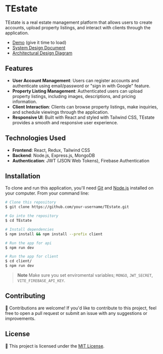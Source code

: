 # TEstate

TEstate is a real estate management platform that allows users to create accounts, upload property listings, and interact with clients through the application.
- [Demo](https://testate.onrender.com/) (give it time to load)
- [System Design Document](https://woolly-society-a2b.notion.site/System-Design-Document-TEstate-9258aa398b864ec38566850ccaf70175?pvs=4)
- [Architectural Design Diagram](https://viewer.diagrams.net/?tags=%7B%7D&highlight=0000ff&edit=_blank&layers=1&nav=1&title=TEstate-System_Diagram.drawio#R7V1Ll5s4Fv41Pp1Z2AcQz2WqKj2d00l3OtWZdGZH2bJNCiMHcMqeXz8SDxskYTBGCLtcWcQIEOI%2BP917JUbgfrX9d%2Biulx%2FRDPojTZltR%2BBhpOE%2Fw8D%2FkZZd2mLbTtqwCL1Z2qQeGh69%2F8GsUclaN94MRqULY4T82FuXG6coCOA0LrW5YYheypfNkV9%2B6tpdQKbhcer6bOtXbxYvs7cwlEP7b9BbLPMnq0p2ZuXmF2cN0dKdoZdCE3g3AvchQnH6a7W9hz4hXk6X9L5fK87uBxbCIG5yg6Js3X%2Biz%2B%2Bg%2Fl%2Ft92%2F%2F2eo75f3Yzrr56fqb7I2z0ca7nAQh2gQzSHpRRuDuZenF8HHtTsnZF8x03LaMVz4%2BUvHPuef798hHYXIvmBvkH2lHQVxoT%2F9wexSH6BkWzpjJHz6TDQyGMdxWvrK6JySWQIhWMA53%2BJLshrGdcyOTPiN7u5cDK1UFZNcsC3x0HCuToUx%2BFvvODyTGPzIqn0BxC3RM8S7opBrWxChRSnMUhlTA5FBKzTW1e0ppA6SUZWkUpQyLQynNYCm1twSdU0q1rlmLgUEpsZJzoEBxx%2BHJpqJ0QPLtu4%2B7zc%2B%2F4B9fX37fBR%2Ff%2F%2FF9%2FHWc87JEctOPMyKVaG%2F%2B2KD8xDhKXNxbfIFmr7cJhfLz%2BNeC%2FP8RBQv0cJf3h8eXdpmeZTiLHcua%2FJzufA%2BzOAT1%2FH1KheHD077BnT4vEhH5cxPjbmDWno72QTX2D2b4xuFuJStV3SzzUldY5dnrSUl5LF0UJ51KTq65bFy54cILMA%2BVhH%2Fp4ThGmMZv9aQJUyMeu763IFdNMblgyGV0%2FpynvIHwbzv5HhVY%2F0RfjNvWdNsyJCPNwVP%2BGLX6iae8mQ%2Fn8f7VeF3eEbFAYZyK9Xv8ugv8wkeG2%2FnT3fU6ffi77TqEUTRsWoWbIFPx%2BxS1eih486%2B%2BCTbZRPDNLyPrDqt9DEfWwy8jDWuQkreEuKm%2FQWWKEB6XdsryEcPjYaz%2BNlW1h0QH7zLFe0ifeYfwVXM%2FQd7ErZUNIc9OdmDnTFDGCKrqsMBTGJrimjkAGPLBGZ7qZIdYfZdogQLXf3dovSuDhsM1HxChdELB7zCOd9m8zd3EqExfTMJw9w%2B5f2Lkh9%2BK5x62Wefp0S47quRBhDbhFB57z4yAMRY8GDew%2B4QKR3kaQt%2BNvZ%2FlCWH3%2FOEBivPR7lliDBxqUmCwYmzqPDE2hYkxO2F11x7uKrFZEUMy4orLdMnNw94v01Zk5c1mifTzCFxmQV805pAYCKOwPhw8hF1UOEk4e5GgKPOjCTL5nHjZCxjuBJvNBBesSQSrCAumeBYSIt%2FvGRoUhrZG0WDHNoM%2BjCEzOmlDuy5EZWuUmbQ5iIobAxCHqIzhGErfi2IvWNxs5c1WXqCtxP8%2FyB7ddZlLM4%2BhDchcmsMxl3iiurzZyputHKytvC5rpKttwZuw%2FA3oOmUmIBSgc8jUd7jFrgi3HPTiCmIuPELbvcZcBpSDSmIuB%2FZepIPEruYLfo33wRy9CeGP1JqHMOrXuWzWMzeGZCASB5FCbcmDyPjxIZ2lNhnIpbg2Oi5h8DI9%2Fbq23EMMwZjkcYkLtyfTEGJNPkF8hSqz%2FHGklk3%2BOLBduUKbQk%2Feh2BTeHWiMifvF25QIvzam7VEzSED8ALJA8CTb5nGA6GFDyUN4Lon%2BEOwWOx8%2FirrXXLLXFvvksdfB1Lvol9HPVI92Y2uyZ7d%2Bgl5SZ1xpoKWqk8Mp%2FDHV8i8w1Susj4OrOR0S4VKFKqjlABMR4lM7N%2FuDDHRZYhJJbtFc9FRHRFcdChECRxhXOQvUOCgx%2FODrWetKlAVqyzZZl74VFeKLm7FizYckI1p6813f6NnGFwkwC6Mv4Tw0h8BJssrxnpnKo5TNiYmp2KRC%2Fa6yFJw9YZdUpcmKTax58tJT3RsmjSWwgaHwF3kJ%2FhL8ertNwxmb8l6W0JG340ib1qmcZlKBRxmnQTE4NaL%2Fyn8%2FnbAcvjocBM5KIM3ynXXou1jFroe9Tl8DtcwMG87F0VQ%2BS0LtMQNtkqputkMN2BJcHeFy9bkgujIgE27%2FJwsIXeQ2bTHTkEJm9qUJdTNBbRW8NLgvzTBow2X3VLwTFqCNTGCZ5mgf8HjJXslo2E6I25xPA639AAIA8N5x4xXX5FNJi7QrTehsaiqAz6FBxTUT6oOEs5e5HSDZLfTerwVWdmJIvg4XcKV%2B2ZkHR25gHlGtHYDbq%2BJkI%2BjVMrJUNchrOpphKVVcJ%2BYHGm3DH%2BLzUQuAneV9f4Yh16waDqjupG4EYmxmHr%2Bjb7C6LvGwPEFhbMbiYWR2P3pYkB49QRmieGuCFQJnqI0uKM0aRpeHfMt5laXX6WhY9OQmyoOPA4oWJ1XmV0ufsyqmHIIeUOQLcxhXNHuxf4NPnZA31lFO4ymobcmm9jcqHw%2Bld0q6s%2BSjY1uFD6bwmGVHC82vht%2BCr38CX9sVk%2BHjayuiswVsLoPK%2BJFU7QJ4hudxT7qyY2XIUKr6EZjcTSGsxuJxT5qvgkDL1rCLHpyh5APk7M3Inf3KDwRfd7PPm4kFvGoeLe%2B%2FkmIPPKi%2BTxPwNzkV8SjvJW7gF9CP%2FN1WZ79RuIOH0VSXZ%2Fh%2FBVaiVsU%2B6wHX0oU28oLSE6NYourHFUbfI2hdRFYu8LGfTHjt8IZ4YWNauMCswoe91NgRi9H2YvQyetaTKqjhutaTi0wM%2Bhi6XKBGXs9XXHZR0Gaytvy9Twt2Euz1VycC6qjCaqf7E4P5Fb4XpwemICq8HWO64FtgWPXC9ID3o6eHemB1koPpKmB1tQdSK03ZtSALhNuqwamJaje2LbKA1aPqwHzgmofasDbqVGqOxi8Gkj2BlXlISev99D78Qa2XbbudWpAr1%2FtRw14C0TS%2BVfTTzwBs2Jqd%2BdOn7EKFeZzRz%2FxJLa2nTw6WwqtdfTNLsuwJ8withEz2TP2H1MraoUuaran2awd62sxeTfLzwzWHvEvrLBHZxqaMebixFAOf1qJxYDmnOBl5RqL194FuaCUuOz73jqq0oaiWkXr9Cuic29LeN6FLoyBQn8zcL9hZ83SD1uUJuRlgf1qQoTlIWZhQ9L8axKF6lxhnIYKA8Ts5zDWVfrLmgA4k%2BIOD3avKgM4UO51Mx70Yyl1esvZfk2l0WALjtctCPq5LvM8aFK9A3BTsKlWgc3f8Bjx%2BU%2FkU9cNAeeB0VX5gI6%2Fqwu0o8BCZf2lytubRdwWE9VrJc%2Fmz9sntImHziDDoUEMULiOTB6LpGwV1b9Fy7%2FkWO%2FaDCmubb99aV%2BQhpfD60g1H6EbTpdD103aeNJYw5BtPfNd3CSjjy6VsOlMPN12URasOPKNsrN1I1%2BzdNnKsU%2FQylMOlkc7zpdML0w%2FzIb6UVVP0I9%2B5JaxQPsAvRrSS53xcL4H5kVvN%2FESv7A3dWNMTZoPURyiZ%2Fg1U1SNAmJLl5TYPqy2C2xHlhNS3TRdYhQ2mcGpFyXL00RVNuHpAY2OLYVjVxSOXelkC%2BQjqlWi8D02ze50v1LyUFn2wQ1mPtmkgKF5RtYohoRYaxh6eHQk5ZA0fToc1xnzJKSaKUCnxr1Ed5sTWuXac2FZBqPJbnnXODHRm4ZaDKmYSGdDLY%2FeIngf7JEMxawauWatUhnjdCHnKmDCyNJDIgZrwAkdv6yHS0eTiWHIpyKbZb5cN6jRUqpr0r2gwao7D%2BKdWOQ7K5jQji2trCoSxpUy6dymZSRMT3rPISGThfXcKVXbym7HMUeFiiRlYuva6HhVUpuNa8lBAWAdeqUbO3TiuT1qXWLQj7AatIiZ9EaUTYVVZbLzBm3sO6p6GqsmYx8t5ejgOLcAs3SLmNon87ViWJNT%2F82%2FUCqGNdmpXWdxvU8hmnv%2B4DOGbEJKfijPvMZQntk032RKDeWZbBrocoG0YTMQSpeOpE02i9MBkm655qehaygj9RyE5b%2FbgjAZ2iUXb411i8EuTkvENQZ2FajpHHKx9Xf5sCtHh28pj63uBs0Bx24QhNB4izQ6QgD3xc%2FdXh4O4Ibee8UB1muttsumM0PHChYbH%2BhMeb4Uv408dOWxDNo8ygfRFq9moRpkPPlo%2Bvz3kuyuUBb44onalWllRGDVQIIDaFEVpxwJchyrLhLEi%2BBwIoqSq8esisLonvCGxjpuWuIa4w1O3IWOFnUW4uHgDUM8GrDaLtmscBEn6ktTdSmrilGjKF36Ja2h1FctB%2BhJ6gFrj%2BmFAs1RtsL0Re8G3pXUA2ZyYNo1oJm9Rbd7gM1W20%2FZnawoZ%2B8Do6llJVMUXeZEtXnZsdQsFkeFmLU2Z6iQLkqFNKfKR1WOzgBMkEjtQ4W6%2F3DeXubJF4%2BLMq9pYlyLYF1p7m4qSvT7CurojN02WusKI8AmHYkUnPXN9%2BzoDQS13dWlHOlUamRVhlxKDjaajCwZbWsRsDui%2B2Kmrl3ZcNNR6UfV5Xc1JnpF3SLGhtu8AIhYVWmlKaoBiqoyxihItdvMr7sEQk1TxJJn0OxUlBH8xkrETKA1URNoFtRoZo0OsRUcWh81Era4vSOJnCtqyUlMgO60Efw8jTn34TYbyh3Z8fMe%2BShMBgkUxVDIvrNZBWbpjPpwd3%2BS%2BtRqRZpdkaUV%2B6%2Bp5ohZUXLZObnKzS53BQymK8GAx%2BYtqzstjI01kh%2FG%2Fgx%2FbGAUN41cn7NDUQjxeNynpCsispmNwP0adyPjgfS1iVF0WDlQltMABZAS6qwpo845EXJNK%2B9bCPLKm2J4XOXIq7DlBXaT8Hght5TRok36iGM6yhmKBA1k96dueVY4Ot3MFCaChlmaCGYVl7KCH3ZFtRevGONMCwWoHWCtttEL2tRZZ8Pezu3X%2BTnsI%2FYrWqN%2BdlgbtP2id%2FTjFeT3a7%2FaRmCvGDbJQkMqyNcI5tNsRW0Lh9R9fm7fV7%2FhH7tJXPLCHaM6IVvjHByjKjQr0Iu%2FY%2BWmrcNTgV7Tk3yPd%2F42TzfEftzjMVKg81YE9%2Bry8pKaG84RyHWjImAsj%2Bvnr9Go3D%2F41xBfeM0bCI8BGOIOwo7G8NSLPqDFAs7%2B3MQM2Ye7wMBkFhgAm6Mw%2FS4wcIR%2BjUfZL9HMkJNamyXmVurtYxQKVZ%2Bh57lrOQsJmgZgUxmWl9tjJM8ALberH5tsBYRN9dVZXsKhZkp6TVbCzLfa5d8gJifhsBHhDhY%2Bt8nhVS1dZos1apSwQxXJrffg099MCRNoXZZhMiVMoOG8%2FPT0NyXxWp2KAOrjWNp5KoIPQ0Rg0uFy4lg%2FohkkV%2Fwf)
## Features

- **User Account Management**: Users can register accounts and authenticate using email/password or "sign in with Google" feature.
- **Property Listing Management**: Authenticated users can upload property listings, including images, descriptions, and pricing information.
- **Client Interaction**: Clients can browse property listings, make inquiries, and schedule viewings through the application.
- **Responsive UI**: Built with React and styled with Tailwind CSS, TEstate provides a smooth and responsive user experience.

## Technologies Used

- **Frontend**: React, Redux, Tailwind CSS
- **Backend**: Node.js, Express.js, MongoDB
- **Authentication**: JWT (JSON Web Tokens), Firebase Authentication

## Installation

To clone and run this application, you'll need [Git](https://git-scm.com) and [Node.js](https://nodejs.org/en/download/) installed on your computer. From your command line:

```bash
# Clone this repository
$ git clone https://github.com/your-username/TEstate.git

# Go into the repository
$ cd TEstate

# Install dependencies
$ npm install && npm install --prefix client

# Run the app for api
$ npm run dev

# Run the app for client
$ cd client/
$ npm run dev
```
> **Note**
> Make sure you set enviromental variables; `MONGO`, `JWT_SECRET`, `VITE_FIREBASE_API_KEY`.

## Contributing

🙌 Contributions are welcome! If you'd like to contribute to this project, feel free to open a pull request or submit an issue with any suggestions or improvements.

## License

📄 This project is licensed under the [MIT License](LICENSE).
